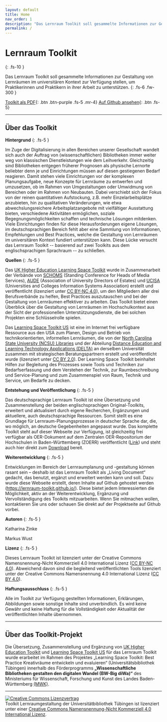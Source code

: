 ```yaml
---
layout: default
title: Home
nav_order: 1
description: "Das Lernraum Toolkit soll gesammelte Informationen zur Gestaltung von Lernräumen im universitären Kontext zur Verfügung stellen, um Praktikerinnen und Praktiker in ihrer Arbeit zu unterstützen."
permalink: /
---
```


# Lernraum Toolkit
{: .fs-10 }

Das Lernraum Toolkit soll gesammelte Informationen zur Gestaltung von Lernräumen im universitären Kontext zur Verfügung stellen, um Praktikerinnen und Praktikern in ihrer Arbeit zu unterstützen.
{: .fs-6 .fw-300 }

[Toolkit als PDF](docs/Toolkit_Lernraumgestaltung_%C3%9Cbersetzung_Version_2021-06.pdf){: .btn .btn-purple .fs-5 .mr-4}  [Auf Github ansehen](https://github.com/Lernraum-Toolkit/Lernraum-Toolkit.github.io/tree/gh-pages){: .btn .fs-5}

---
## Über das Toolkit
**Hintergrund**
{: .fs-5 }

Im Zuge der Digitalisierung in allen Bereichen unserer Gesellschaft wandelt sich auch der Auftrag von (wissenschaftlichen) Bibliotheken immer weiter weg von klassischen Dienstleistungen wie dem Leihverkehr. Gleichzeitig sind Bibliotheken entgegen früherer Prognosen als physische Lernorte beliebter denn je und Einrichtungen müssen auf diesen gestiegenen Bedarf reagieren. Damit stehen viele Einrichtungen vor der komplexen Planungsaufgabe, neue Konzepte für Lernräume zu entwerfen und umzusetzen, ob im Rahmen von Umgestaltungen oder Umwidmung von Bereichen oder im Rahmen von Neubauten. Dabei verschiebt sich der Fokus von der reinen quantitativen Aufstockung, z.B. mehr Einzelarbeitsplätze anzubieten, hin zu qualitativen Veränderungen, wie etwa abwechslungsreichere Arbeitsplatzangebote mit vielfältiger Ausstattung bieten, verschiedene Aktivitäten ermöglichen, soziale Begegnungsmöglichkeiten schaffen und technische Lösungen mitdenken. Viele Einrichtungen finden für diese Herausforderungen eigene Lösungen, im deutschsprachigen Bereich fehlt aber eine Sammlung von Informationen, Empfehlungen und Best Practices, welche die Gestaltung von Lernräumen im universitären Kontext fundiert unterstützen kann. Diese Lücke versucht das Lernraum Toolkit -- basierend auf zwei Toolkits aus dem englischsprachigen Sprachraum -- zu schließen.

**Quellen**
{: .fs-5 }

Das [UK Higher Education Learning Space Toolkit](https://www.ucisa.ac.uk/learningspace) wurde in Zusammenarbeit der Verbände von [SCHOMS](https://www.schoms.ac.uk/) (Standing Conference for Heads of Media Services), [AUDE](https://www.aude.ac.uk/) (Association of University Directors of Estates) und [UCISA](https://www.ucisa.ac.uk/) (Universities and Colleges Information Systems Association) erstellt und veröffentlicht (lizenziert unter [CC BY-NC 4.0](https://creativecommons.org/licenses/by-nc/4.0/deed.de)), um den Mitgliedern aller drei Berufsverbände zu helfen, Best Practices auszutauschen und bei der Gestaltung von Lernräumen effektiver zu arbeiten. Das Toolkit bietet einen Überblick über die Gestaltung von Lernräumen im Hochschulkontext aus der Sicht der professionellen Unterstützungsdienste, die bei solchen Projekten eine Schlüsselrolle spielen.

Das [Learning Space Toolkit US](https://learningspacetoolkit.org) ist eine im Internet frei verfügbare Ressource aus den USA zum Planen, Design und Betrieb von technikorientierten, informellen Lernräumen, die von der [North Carolina State University (NCSU) Libraries](https://www.lib.ncsu.edu/) und der Abteilung [Distance Education and Learning Technology Applications (DELTA)](https://delta.ncsu.edu/) an derselben Universität zusammen mit strategischen Beratungspartnern erstellt und veröffentlicht wurde (lizenziert unter [CC BY 2.0](https://creativecommons.org/licenses/by/2.0/deed.de)). Der Learning Space Toolkit beinhaltet Hilfen zur Begleitung des Prozesses sowie Tools und Techniken zur Bedarfserfassung und dem Verstehen der Technik, zur Raumbeschreibung und Service-Planung und zum Zusammenspiel von Raum, Technik und Service, um Bedarfe zu decken.

**Entstehung und Veröffentlichung**
{: .fs-5 }

Das deutschsprachige Lernraum Toolkit ist eine Übersetzung und Zusammenstellung der beiden englischsprachigen Original-Toolkits, erweitert und aktualisiert durch eigene Recherchen, Ergänzungen und aktuellere, auch deutschsprachige Ressourcen. Somit stellt es eine Grundlage für Lernraum-Planungsprozesse in deutscher Sprache dar, die, wo möglich, an deutsche Gegebenheiten angepasst wurde. Das komplette Toolkit steht auf dieser Webseite zur Verfügung, ist gleichzeitig frei verfügbar als OER-Dokument auf dem Zentralen OER-Repositorium der Hochschulen in Baden-Württemberg (ZOERR) veröffentlicht ([Link](https://www.oerbw.de/faq.html)) und steht auch hier direkt zum [Download](docs/Toolkit_Lernraumgestaltung_%C3%9Cbersetzung_Version_2021-06.pdf) bereit.

**Weiterentwicklung**
{: .fs-5 }

Entwicklungen im Bereich der Lernraumplanung und -gestaltung können rasant sein – deshalb ist das Lernraum Toolkit als „Living Document“ gedacht, das benutzt, ergänzt und erweitert werden kann und soll. Dazu wurde diese Webseite erstellt, deren Inhalte auf Github gehostet werden (https://lernraum-toolkit.github.io/). Diese bietet jedem Interessierten die Möglichkeit, aktiv an der Weiterentwicklung, Ergänzung und Vervollständigung des Toolkits mitzuarbeiten. Wenn Sie mitmachen wollen, kontaktieren Sie uns oder schauen Sie direkt auf der Projektseite auf Github vorbei.  

**Autoren**
{: .fs-5 }

Katharina Zinke

Markus Wust

**Lizenz**
{: .fs-5 }

Dieses Lernraum Toolkit ist lizenziert unter der Creative Commons Namensnennung-Nicht Kommerziell 4.0 International Lizenz ([CC BY-NC 4.0](https://creativecommons.org/licenses/by-nc/4.0/deed.de)). Abweichend davon sind die begleitend veröffentlichten Tools lizenziert unter der Creative Commons Namensnennung 4.0 International Lizenz ([CC BY 4.0](https://creativecommons.org/licenses/by/4.0/deed.de)).

**Haftungsausschluss**
{: .fs-5 }

Alle im Toolkit zur Verfügung gestellten Informationen, Erklärungen, Abbildungen sowie sonstige Inhalte sind unverbindlich. Es wird keine Gewähr und keine Haftung für die Vollständigkeit oder Aktualität der veröffentlichten Inhalte übernommen.

---

## Über das Toolkit-Projekt

Die Übersetzung, Zusammenstellung und Ergänzung von [UK Higher Education Toolkit](https://www.ucisa.ac.uk/learningspace) und [Learning Space Toolkit US](https://learningspacetoolkit.org) für das Lernraum Toolkit wurde erarbeitet im Rahmen des Projektes „Learning Space Toolkit: Best Practice Kreativräume entwickeln und evaluieren“ (Universitätsbibliothek Tübingen) innerhalb des Förderprogramms **„Wissenschaftliche Bibliotheken gestalten den digitalen Wandel (BW-Big diWa)“** des Ministeriums für Wissenschaft, Forschung und Kunst des Landes Baden-Württemberg [(MWK)](https://mwk.baden-wuerttemberg.de/).

---
<a rel="license" href="http://creativecommons.org/licenses/by-nc/4.0/"><img alt="Creative Commons Lizenzvertrag" style="border-width:0" src="https://i.creativecommons.org/l/by-nc/4.0/88x31.png" /></a><br /><span xmlns:dct="http://purl.org/dc/terms/" property="dct:title">Toolkit Lernraumgestaltung</span> der <span xmlns:cc="http://creativecommons.org/ns#" property="cc:attributionName">Universitätbibliothek Tübingen</span> ist lizenziert unter einer <a rel="license" href="http://creativecommons.org/licenses/by-nc/4.0/">Creative Commons Namensnennung-Nicht Kommerziell 4.0 International Lizenz</a>.
